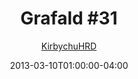 ---
title: "Grafald #31"
type: "image"
date: 2013-03-10T01:00:00-04:00
draft: false
categories:
- comics
- collaborations
tags:
- grafald
image_path: "../img/2013/31.png"
alt_text: ""
is_subpage: true
author: "[KirbychuHRD](https://cohost.org/KirbychuHRD)"
---